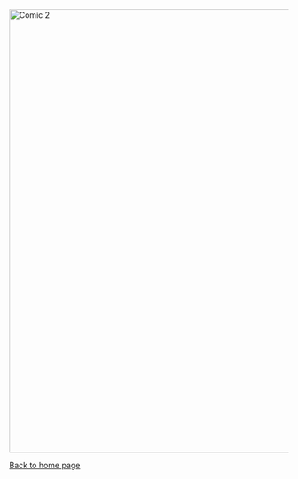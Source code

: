<img src="https://nicolascuello.github.io/Stellar-MADE/images/comics_IT/comics_it002.jpeg" alt="Comic 2" width="800"/>

[Back to home page](https://nicolascuello.github.io/Stellar-MADE/)